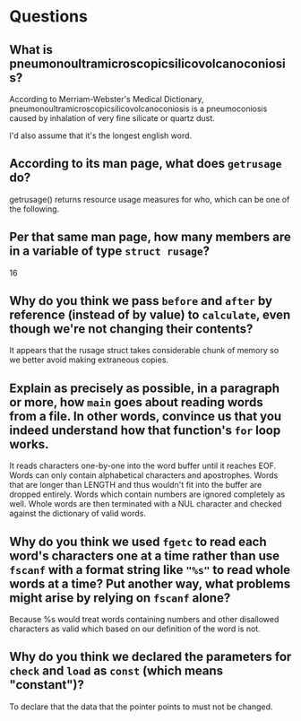 # Questions

## What is pneumonoultramicroscopicsilicovolcanoconiosis?

According to Merriam-Webster's Medical Dictionary,
pneumonoultramicroscopicsilicovolcanoconiosis is a
pneumoconiosis caused by inhalation of very fine
silicate or quartz dust.

I'd also assume that it's the longest english word.

## According to its man page, what does `getrusage` do?

getrusage() returns resource usage measures for who, which can be one of the following.

## Per that same man page, how many members are in a variable of type `struct rusage`?

16

## Why do you think we pass `before` and `after` by reference (instead of by value) to `calculate`, even though we're not changing their contents?

It appears that the rusage struct takes considerable chunk of memory so we better avoid making extraneous copies.

## Explain as precisely as possible, in a paragraph or more, how `main` goes about reading words from a file. In other words, convince us that you indeed understand how that function's `for` loop works.

It reads characters one-by-one into the word buffer until it reaches EOF. Words can only contain alphabetical
characters and apostrophes. Words that are longer than LENGTH and thus wouldn't fit into the buffer are dropped
entirely. Words which contain numbers are ignored completely as well. Whole words are then terminated
with a NUL character and checked against the dictionary of valid words.

## Why do you think we used `fgetc` to read each word's characters one at a time rather than use `fscanf` with a format string like `"%s"` to read whole words at a time? Put another way, what problems might arise by relying on `fscanf` alone?

Because %s would treat words containing numbers and other disallowed characters as valid which
based on our definition of the word is not.

## Why do you think we declared the parameters for `check` and `load` as `const` (which means "constant")?

To declare that the data that the pointer points to must not be changed.
